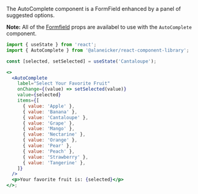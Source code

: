 The AutoComplete component is a FormField enhanced by a panel of suggested options.

**Note:** All of the [Formfield](#/Form/FormField) props are availabel to use with the `AutoComplete` component.

```jsx
import { useState } from 'react';
import { AutoComplete } from '@alaneicker/react-component-library';

const [selected, setSelected] = useState('Cantaloupe');

<>
  <AutoComplete
    label="Select Your Favorite Fruit"
    onChange={(value) => setSelected(value)}
    value={selected}
    items={[
      { value: 'Apple' },
      { value: 'Banana' },
      { value: 'Cantaloupe' },
      { value: 'Grape' },
      { value: 'Mango' },
      { value: 'Nectarine' },
      { value: 'Orange' },
      { value: 'Pear' },
      { value: 'Peach' },
      { value: 'Strawberry' },
      { value: 'Tangerine' },
    ]}
  />
  <p>Your favorite fruit is: {selected}</p>
</>;
```
